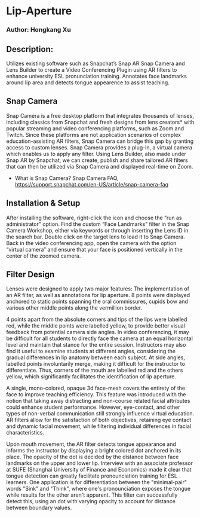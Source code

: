 # Lip-Aperture

### Author: Hongkang Xu

## Description:
Utilizes existing software such as Snapchat’s Snap AR Snap Camera and Lens Builder to create a Video Conferencing Plugin using AR filters to enhance university ESL pronunciation training. Annotates face landmarks around lip area and detects tongue appearence to assist teaching. 

## Snap Camera
Snap Camera is a free desktop platform that integrates thousands of lenses, including classics from Snapchat and fresh designs from lens creators* with popular streaming and video conferencing platforms, such as Zoom and Twitch. Since these platforms are not application scenarios of complex education-assisting AR filters, Snap Camera can bridge this gap by granting access to custom lenses. Snap Camera provides a plug-in, a virtual camera which enables us to apply any filter. Using Lens Builder, also made under Snap AR by Snapchat, we can create, publish and share tailored AR filters that can then be utilized via Snap Camera and displayed real-time on Zoom.

* What is Snap Camera? Snap Camera FAQ, https://support.snapchat.com/en-US/article/snap-camera-faq

## Installation & Setup
After installing the software, right-click the icon and choose the “run as administrator” option. Find the custom “Face Landmarks” filter in the Snap Camera Workshop, either via keywords or through inserting the Lens ID in the search bar. Double click on the target lens to load it to Snap Camera. Back in the video conferencing app, open the camera with the option “virtual camera” and ensure that your face is positioned vertically in the center of the zoomed camera.

## Filter Design
Lenses were designed to apply two major features: The implementation of an AR filter, as well as annotations for lip aperture. 8 points were displayed anchored to static points spanning the oral commissures, cupids bow and various other middle points along the vermillion border. 

4 points apart from the absolute corners and tips of the lips were labelled red, while the middle points were labelled yellow, to provide better visual feedback from potential camera side angles. In video conferencing, it may be difficult for all students to directly face the camera at an equal horizontal level and maintain that stance for the entire session. Instructors may also find it useful to examine students at different angles, considering the gradual differences in lip anatomy between each subject. At side angles, labelled points involuntarily merge, making it difficult for the instructor to differentiate. Thus, corners of the mouth are labelled red and the others yellow, which significantly facilitates the identification of lip aperture.

A single, mono-colored, opaque 3d face-mesh covers the entirety of the face to improve teaching efficiency. This feature was introduced with the notion that taking away distracting and non-course related facial attributes could enhance student performance. However, eye-contact, and other types of non-verbal communication still strongly influence virtual education.  AR filters allow for the satisfaction of both objectives, retaining eye contact and dynamic facial movement, while filtering individual differences in facial characteristics.

Upon mouth movement, the AR filter detects tongue appearance and informs the instructor by displaying a bright colored dot anchored in its place. The opacity of the dot is decided by the distance between face landmarks on the upper and lower lip. Interview with an associate professor at SUFE (Shanghai University of Finance and Economics) made it clear that tongue detection can greatly facilitate pronounciation training for ESL learners. One application is for differentiation between the "minimal-pair" words "Sink" and "Think", where one's pronounciation exposes the tongue while results for the other aren't apparent. This filter can successfully detect this, using an dot with varying opacity to account for distance between boundary values.
